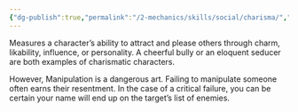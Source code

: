 ```yaml
---
{"dg-publish":true,"permalink":"/2-mechanics/skills/social/charisma/","noteIcon":""}
---
```


Measures a character’s ability to attract and please others through charm, likability, influence, or personality. A cheerful bully or an eloquent seducer are both examples of charismatic characters.

However, Manipulation is a dangerous art. Failing to manipulate someone often earns their resentment. In the case of a critical failure, you can be certain your name will end up on the target’s list of enemies.